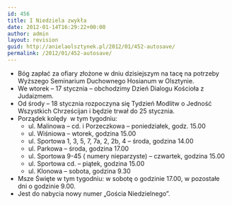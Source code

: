 ```yaml
---
id: 456
title: I Niedziela zwykła
date: 2012-01-14T16:29:22+00:00
author: admin
layout: revision
guid: http://anielaolsztynek.pl/2012/01/452-autosave/
permalink: /2012/01/452-autosave/
---
```

  * Bóg zapłać za ofiary złożone w dniu dzisiejszym na tacę na potrzeby Wyższego Seminarium Duchownego Hosianum w Olsztynie.
  * We wtorek &#8211; 17 stycznia &#8211; obchodzimy Dzień Dialogu Kościoła z Judaizmem.
  * Od środy &#8211; 18 stycznia rozpoczyna się Tydzień Modlitw o Jedność Wszystkich Chrześcijan i będzie trwał do 25 stycznia.
  * Porządek kolędy  w tym tygodniu: 
      * ul. Malinowa &#8211; cd. i Porzeczkowa &#8211; poniedziałek, godz. 15.00
      * ul. Wiśniowa &#8211; wtorek, godzina 15.00
      * ul. Sportowa 1, 3, 5, 7, 7a, 2, 2b, 4 &#8211; środa, godzina 14.00
      * ul. Parkowa &#8211; środa, godzina 17.00
      * ul. Sportowa 9-45 ( numery nieparzyste) &#8211; czwartek, godzina 15.00
      * ul. Sportowa cd. &#8211; piątek, godzina 15.00
      * ul. Klonowa &#8211; sobota, godzina 9.30
  * Msze Święte w tym tygodniu: w sobotę o godzinie 17.00, w pozostałe dni o godzinie 9.00.
  * Jest do nabycia nowy numer &#8222;Gościa Niedzielnego&#8221;.